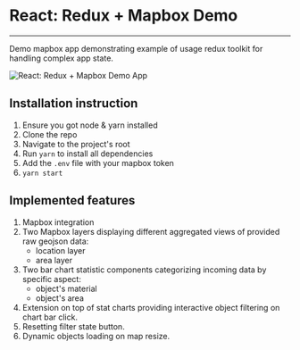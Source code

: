 # React: Redux + Mapbox Demo

---
Demo mapbox app demonstrating example of usage redux toolkit for handling complex app state.

![React: Redux + Mapbox Demo App](https://github.com/fores-shadow/react-redux-mapbox-demo/blob/main/app-view.jpg?raw=true)

## Installation instruction

1. Ensure you got node & yarn installed
2. Clone the repo
3. Navigate to the project's root
4. Run `yarn` to install all dependencies
5. Add the `.env` file with your mapbox token
6. `yarn start`

## Implemented features
1. Mapbox integration
2. Two Mapbox layers displaying different aggregated views of provided raw geojson data:
    * location layer
    * area layer
3. Two bar chart statistic components categorizing incoming data by specific aspect:
   * object's material
   * object's area
4. Extension on top of stat charts providing interactive object filtering on chart bar click.
5. Resetting filter state button.
6. Dynamic objects loading on map resize.